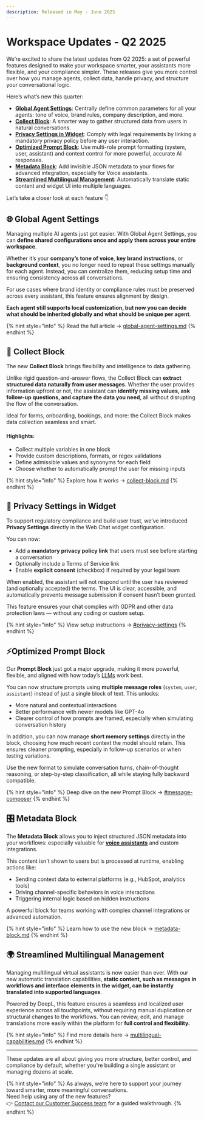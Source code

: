 ```yaml
---
description: Released in May - June 2025
---
```


# Workspace Updates - Q2 2025

We’re excited to share the latest updates from Q2 2025: a set of powerful features designed to make your workspace smarter, your assistants more flexible, and your compliance simpler. These releases give you more control over how you manage agents, collect data, handle privacy, and structure your conversational logic.

Here’s what’s new this quarter:

* [**Global Agent Settings**](workspace-updates-q2-2025.md#global-agent-settings): Centrally define common parameters for all your agents: tone of voice, brand rules, company description, and more.
* [**Collect Block**](workspace-updates-q2-2025.md#collect-block): A smarter way to gather structured data from users in natural conversations.
* [**Privacy Settings in Widget**](workspace-updates-q2-2025.md#privacy-settings-in-widget): Comply with legal requirements by linking a mandatory privacy policy before any user interaction.
* [**Optimized Prompt Block**](workspace-updates-q2-2025.md#optimized-prompt-block): Use multi-role prompt formatting (system, user, assistant) and context control for more powerful, accurate AI responses.
* [**Metadata Block**](workspace-updates-q2-2025.md#metadata-block): Add invisible JSON metadata to your flows for advanced integration, especially for Voice assistants.
* [**Streamlined Multilingual Management**](workspace-updates-q2-2025.md#streamlined-multilingual-management): Automatically translate static content and widget UI into multiple languages.

Let’s take a closer look at each feature 👇

## 🌐 Global Agent Settings

Managing multiple AI agents just got easier. With Global Agent Settings, you can **define shared configurations once and apply them across your entire workspace**.

Whether it’s your **company’s tone of voice**, **key brand instructions**, or **background context**, you no longer need to repeat these settings manually for each agent. Instead, you can centralize them, reducing setup time and ensuring consistency across all conversations.&#x20;

For use cases where brand identity or compliance rules must be preserved across every assistant, this feature ensures alignment by design.

**Each agent still supports local customization, but now you can decide what should be inherited globally and what should be unique per agent**.

{% hint style="info" %}
Read the full article → [global-agent-settings.md](../../getting-started/agents-workflows-and-triggers/global-agent-settings.md "mention")
{% endhint %}

## 🧪 Collect Block

The new **Collect Block** brings flexibility and intelligence to data gathering.

Unlike rigid question-and-answer flows, the Collect Block can **extract structured data naturally from user messages**. Whether the user provides information upfront or not, the assistant can **identify missing values, ask follow-up questions, and capture the data you need**, all without disrupting the flow of the conversation.

Ideal for forms, onboarding, bookings, and more: the Collect Block makes data collection seamless and smart.

#### Highlights:

* Collect multiple variables in one block
* Provide custom descriptions, formats, or regex validations
* Define admissible values and synonyms for each field
* Choose whether to automatically prompt the user for missing inputs

{% hint style="info" %}
Explore how it works → [collect-block.md](../../getting-started/blocks-and-variables/logic-blocks/collect-block.md "mention")
{% endhint %}

## 🔐 Privacy Settings in Widget

To support regulatory compliance and build user trust, we’ve introduced **Privacy Settings** directly in the Web Chat widget configuration.

You can now:

* Add a **mandatory privacy policy link** that users must see before starting a conversation
* Optionally include a Terms of Service link
* Enable **explicit consent** (checkbox) if required by your legal team

When enabled, the assistant will not respond until the user has reviewed (and optionally accepted) the terms. The UI is clear, accessible, and automatically prevents message submission if consent hasn’t been granted.

This feature ensures your chat complies with GDPR and other data protection laws — without any coding or custom setup.

{% hint style="info" %}
View setup instructions → [#privacy-settings](../../build-your-ai-agents/configure-and-install-the-web-chat.md#privacy-settings "mention")
{% endhint %}

## ⚡**Optimized Prompt Block**

Our **Prompt Block** just got a major upgrade, making it more powerful, flexible, and aligned with how today’s [LLMs](../../getting-started/ai-knowledge-hub/large-language-models-llms-available-on-our-platform.md) work best.

You can now structure prompts using **multiple message roles** (`system`, `user`, `assistant`) instead of just a single block of text. This unlocks:

* More natural and contextual interactions
* Better performance with newer models like GPT-4o
* Clearer control of how prompts are framed, especially when simulating conversation history

In addition, you can now manage **short memory settings** directly in the block, choosing how much recent context the model should retain. This ensures cleaner prompting, especially in follow-up scenarios or when testing variations.

Use the new format to simulate conversation turns, chain-of-thought reasoning, or step-by-step classification, all while staying fully backward compatible.

{% hint style="info" %}
Deep dive on the new Prompt Block → [#message-composer](../../getting-started/blocks-and-variables/utility-blocks/prompt-block.md#message-composer "mention")
{% endhint %}

## 🎛 Metadata Block

The **Metadata Block** allows you to inject structured JSON metadata into your workflows: especially valuable for [**voice assistants**](../../getting-started/communication-channels/voice.md) and custom integrations.

This content isn't shown to users but is processed at runtime, enabling actions like:

* Sending context data to external platforms (e.g., HubSpot, analytics tools)
* Driving channel-specific behaviors in voice interactions
* Triggering internal logic based on hidden instructions

A powerful block for teams working with complex channel integrations or advanced automation.

{% hint style="info" %}
Learn how to use the new block → [metadata-block.md](../../getting-started/blocks-and-variables/utility-blocks/metadata-block.md "mention")
{% endhint %}

## 🌍 Streamlined Multilingual Management

Managing multilingual virtual assistants is now easier than ever. With our new automatic translation capabilities, **static content, such as messages in workflows and interface elements in the widget, can be instantly translated into supported languages**.&#x20;

Powered by DeepL, this feature ensures a seamless and localized user experience across all touchpoints, without requiring manual duplication or structural changes to the workflows. You can review, edit, and manage translations more easily within the platform for **full control and flexibility.**

{% hint style="info" %}
Find more details here → [multilingual-capabilities.md](../../getting-started/multilingual-capabilities.md "mention")
{% endhint %}

***

These updates are all about giving you more structure, better control, and compliance by default, whether you're building a single assistant or managing dozens at scale.

{% hint style="info" %}
As always, we’re here to support your journey toward smarter, more meaningful conversations. \
Need help using any of the new features?\
👉 [Contact our Customer Success team](../../need-help/our-customer-success-team.md) for a guided walkthrough.
{% endhint %}

